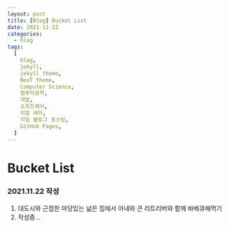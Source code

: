 ```yaml
---
layout: post
title: [Blog] Bucket List
date: 2021-11-22
categories:
  - blog
tags:
  [
    blog,
    jekyll,
    jekyll theme,
    NexT theme,
    Computer Science,
    컴퓨터공학,
    개발,
    소프트웨어,
    지킬 테마,
    지킬 블로그 포스팅,
    GitHub Pages,
  ]
---
```


# Bucket List

### 2021.11.22 작성

1. 대도시와 근접한 마당있는 넓은 집에서 아내와 큰 리트리버와 함께 바베큐해먹기
2. 작성중...
